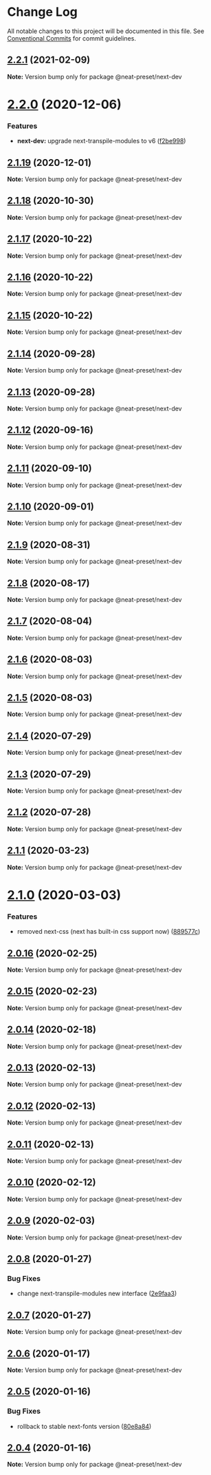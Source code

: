 # Change Log

All notable changes to this project will be documented in this file.
See [Conventional Commits](https://conventionalcommits.org) for commit guidelines.

## [2.2.1](https://github.com/igl/neat-preset/compare/@neat-preset/next-dev@2.2.0...@neat-preset/next-dev@2.2.1) (2021-02-09)

**Note:** Version bump only for package @neat-preset/next-dev





# [2.2.0](https://github.com/igl/neat-preset/compare/@neat-preset/next-dev@2.1.19...@neat-preset/next-dev@2.2.0) (2020-12-06)


### Features

* **next-dev:** upgrade next-transpile-modules to v6 ([f2be998](https://github.com/igl/neat-preset/commit/f2be9989b2af9031a072fe259535aeb0c9df94fa))





## [2.1.19](https://github.com/igl/neat-preset/compare/@neat-preset/next-dev@2.1.18...@neat-preset/next-dev@2.1.19) (2020-12-01)

**Note:** Version bump only for package @neat-preset/next-dev





## [2.1.18](https://github.com/igl/neat-preset/compare/@neat-preset/next-dev@2.1.17...@neat-preset/next-dev@2.1.18) (2020-10-30)

**Note:** Version bump only for package @neat-preset/next-dev





## [2.1.17](https://github.com/igl/neat-preset/compare/@neat-preset/next-dev@2.1.16...@neat-preset/next-dev@2.1.17) (2020-10-22)

**Note:** Version bump only for package @neat-preset/next-dev





## [2.1.16](https://github.com/igl/neat-preset/compare/@neat-preset/next-dev@2.1.15...@neat-preset/next-dev@2.1.16) (2020-10-22)

**Note:** Version bump only for package @neat-preset/next-dev





## [2.1.15](https://github.com/igl/neat-preset/compare/@neat-preset/next-dev@2.1.14...@neat-preset/next-dev@2.1.15) (2020-10-22)

**Note:** Version bump only for package @neat-preset/next-dev





## [2.1.14](https://github.com/igl/neat-preset/compare/@neat-preset/next-dev@2.1.13...@neat-preset/next-dev@2.1.14) (2020-09-28)

**Note:** Version bump only for package @neat-preset/next-dev





## [2.1.13](https://github.com/igl/neat-preset/compare/@neat-preset/next-dev@2.1.12...@neat-preset/next-dev@2.1.13) (2020-09-28)

**Note:** Version bump only for package @neat-preset/next-dev





## [2.1.12](https://github.com/igl/neat-preset/compare/@neat-preset/next-dev@2.1.11...@neat-preset/next-dev@2.1.12) (2020-09-16)

**Note:** Version bump only for package @neat-preset/next-dev





## [2.1.11](https://github.com/igl/neat-preset/compare/@neat-preset/next-dev@2.1.10...@neat-preset/next-dev@2.1.11) (2020-09-10)

**Note:** Version bump only for package @neat-preset/next-dev





## [2.1.10](https://github.com/igl/neat-preset/compare/@neat-preset/next-dev@2.1.9...@neat-preset/next-dev@2.1.10) (2020-09-01)

**Note:** Version bump only for package @neat-preset/next-dev





## [2.1.9](https://github.com/igl/neat-preset/compare/@neat-preset/next-dev@2.1.8...@neat-preset/next-dev@2.1.9) (2020-08-31)

**Note:** Version bump only for package @neat-preset/next-dev





## [2.1.8](https://github.com/igl/neat-preset/compare/@neat-preset/next-dev@2.1.7...@neat-preset/next-dev@2.1.8) (2020-08-17)

**Note:** Version bump only for package @neat-preset/next-dev





## [2.1.7](https://github.com/igl/neat-preset/compare/@neat-preset/next-dev@2.1.6...@neat-preset/next-dev@2.1.7) (2020-08-04)

**Note:** Version bump only for package @neat-preset/next-dev





## [2.1.6](https://github.com/igl/neat-preset/compare/@neat-preset/next-dev@2.1.5...@neat-preset/next-dev@2.1.6) (2020-08-03)

**Note:** Version bump only for package @neat-preset/next-dev





## [2.1.5](https://github.com/igl/neat-preset/compare/@neat-preset/next-dev@2.1.4...@neat-preset/next-dev@2.1.5) (2020-08-03)

**Note:** Version bump only for package @neat-preset/next-dev





## [2.1.4](https://github.com/igl/neat-preset/compare/@neat-preset/next-dev@2.1.3...@neat-preset/next-dev@2.1.4) (2020-07-29)

**Note:** Version bump only for package @neat-preset/next-dev





## [2.1.3](https://github.com/igl/neat-preset/compare/@neat-preset/next-dev@2.1.1...@neat-preset/next-dev@2.1.3) (2020-07-29)

**Note:** Version bump only for package @neat-preset/next-dev





## [2.1.2](https://github.com/igl/neat-preset/compare/@neat-preset/next-dev@2.1.1...@neat-preset/next-dev@2.1.2) (2020-07-28)

**Note:** Version bump only for package @neat-preset/next-dev





## [2.1.1](https://github.com/igl/neat-preset/compare/@neat-preset/next-dev@2.1.0...@neat-preset/next-dev@2.1.1) (2020-03-23)

**Note:** Version bump only for package @neat-preset/next-dev





# [2.1.0](https://github.com/igl/neat-preset/compare/@neat-preset/next-dev@2.0.16...@neat-preset/next-dev@2.1.0) (2020-03-03)


### Features

* removed next-css (next has built-in css support now) ([889577c](https://github.com/igl/neat-preset/commit/889577ccc053023b5f44cc83d0365e755d1c0fb7))





## [2.0.16](https://github.com/igl/neat-preset/compare/@neat-preset/next-dev@2.0.15...@neat-preset/next-dev@2.0.16) (2020-02-25)

**Note:** Version bump only for package @neat-preset/next-dev





## [2.0.15](https://github.com/igl/neat-preset/compare/@neat-preset/next-dev@2.0.14...@neat-preset/next-dev@2.0.15) (2020-02-23)

**Note:** Version bump only for package @neat-preset/next-dev





## [2.0.14](https://github.com/igl/neat-preset/compare/@neat-preset/next-dev@2.0.13...@neat-preset/next-dev@2.0.14) (2020-02-18)

**Note:** Version bump only for package @neat-preset/next-dev





## [2.0.13](https://github.com/igl/neat-preset/compare/@neat-preset/next-dev@2.0.12...@neat-preset/next-dev@2.0.13) (2020-02-13)

**Note:** Version bump only for package @neat-preset/next-dev





## [2.0.12](https://github.com/igl/neat-preset/compare/@neat-preset/next-dev@2.0.11...@neat-preset/next-dev@2.0.12) (2020-02-13)

**Note:** Version bump only for package @neat-preset/next-dev





## [2.0.11](https://github.com/igl/neat-preset/compare/@neat-preset/next-dev@2.0.10...@neat-preset/next-dev@2.0.11) (2020-02-13)

**Note:** Version bump only for package @neat-preset/next-dev





## [2.0.10](https://github.com/igl/neat-preset/compare/@neat-preset/next-dev@2.0.9...@neat-preset/next-dev@2.0.10) (2020-02-12)

**Note:** Version bump only for package @neat-preset/next-dev





## [2.0.9](https://github.com/igl/neat-preset/compare/@neat-preset/next-dev@2.0.8...@neat-preset/next-dev@2.0.9) (2020-02-03)

**Note:** Version bump only for package @neat-preset/next-dev





## [2.0.8](https://github.com/igl/neat-preset/compare/@neat-preset/next-dev@2.0.7...@neat-preset/next-dev@2.0.8) (2020-01-27)


### Bug Fixes

* change next-transpile-modules new interface ([2e9faa3](https://github.com/igl/neat-preset/commit/2e9faa39245989d5bfe58681f4a4ef6763dba50a))





## [2.0.7](https://github.com/igl/neat-preset/compare/@neat-preset/next-dev@2.0.6...@neat-preset/next-dev@2.0.7) (2020-01-27)

**Note:** Version bump only for package @neat-preset/next-dev





## [2.0.6](https://github.com/igl/neat-preset/compare/@neat-preset/next-dev@2.0.5...@neat-preset/next-dev@2.0.6) (2020-01-17)

**Note:** Version bump only for package @neat-preset/next-dev





## [2.0.5](https://github.com/igl/neat-preset/compare/@neat-preset/next-dev@2.0.4...@neat-preset/next-dev@2.0.5) (2020-01-16)


### Bug Fixes

* rollback to stable next-fonts version ([80e8a84](https://github.com/igl/neat-preset/commit/80e8a84ac58dceb34c151877ff91c4083fba7f62))





## [2.0.4](https://github.com/igl/neat-preset/compare/@neat-preset/next-dev@2.0.3...@neat-preset/next-dev@2.0.4) (2020-01-16)

**Note:** Version bump only for package @neat-preset/next-dev
